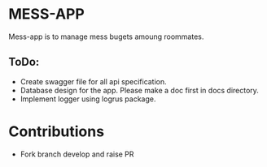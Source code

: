 # MESS-APP
Mess-app is to manage mess bugets amoung roommates.

## ToDo:
 - Create swagger file for all api specification.
 - Database design for the app. Please make a doc first in docs directory.
 - Implement logger using logrus package.

# Contributions
 - Fork branch develop and raise PR